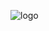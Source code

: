 ![logo]



[logo]:(https://github.com/luishernand/Mis-proyectos-de-ML-por-tipo-Industrias/blob/main/Retail/Forecasting/files/imagenes/logo.jfif)
